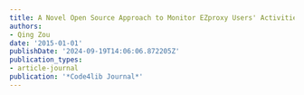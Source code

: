 ```yaml
---
title: A Novel Open Source Approach to Monitor EZproxy Users' Activities
authors:
- Qing Zou
date: '2015-01-01'
publishDate: '2024-09-19T14:06:06.872205Z'
publication_types:
- article-journal
publication: '*Code4lib Journal*'
---
```

